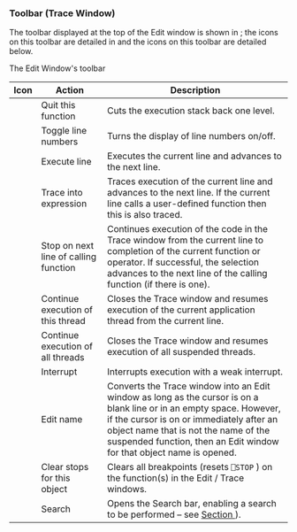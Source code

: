 



### Toolbar (Trace Window)


The toolbar displayed at the top of the Edit window is shown in [](#tracewin_toolbar); the icons on this toolbar are detailed in [](#tracewin_toobar_icons)and the icons on this toolbar are detailed below.




The Edit Window's toolbar





| Icon | Action | Description |
| --- | --- | --- |
|  | Quit this function | Cuts the execution stack back one level. |
|  | Toggle line numbers | Turns the display of line numbers on/off. |
|  | Execute line | Executes the current line and advances to the next line. |
|  | Trace into expression | Traces execution of the current line and advances to the next line. If the current line calls a user-defined function then this is also traced. |
|  | Stop on next line of calling function | Continues execution of the code in the Trace window from the current line to completion of the current function or operator. If successful, the selection advances to the next line of the calling function (if there is one). |
|  | Continue execution of this thread | Closes the Trace window and resumes execution of the current application thread from the current line. |
|  | Continue execution of all threads | Closes the Trace window and resumes execution of all suspended threads. |
|  | Interrupt | Interrupts execution with a weak interrupt. |
|  | Edit name | Converts the Trace window into an Edit window as long as the cursor is on a blank line or in an empty space. However, if the cursor is on or immediately after an object name that is not the name of the suspended function, then an Edit window for that object name is opened. |
|  | Clear stops for this object | Clears all breakpoints (resets `⎕STOP` ) on the function(s) in the Edit / Trace windows. |
|  | Search | Opens the Search bar, enabling a search to be performed – see [Section ](#) ). |


